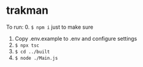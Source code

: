 # trakman

To run:
0. `$ npm i` just to make sure
1. Copy .env.example to .env and configure settings
2.  `$ npx tsc`
3. `$ cd ../built`
4. `$ node ./Main.js`
